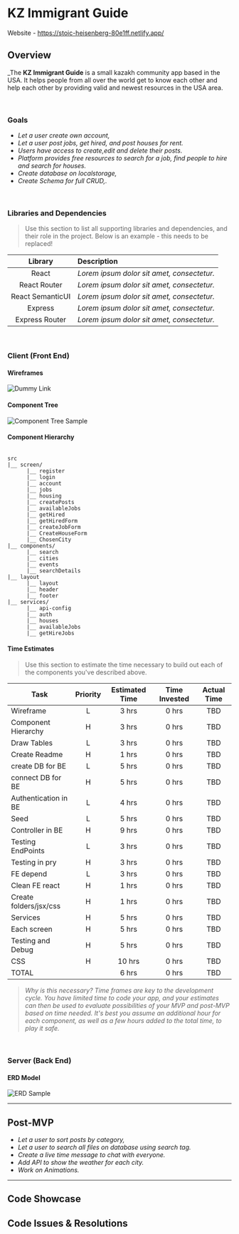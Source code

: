 # KZ Immigrant Guide<!-- omit in toc -->
Website - https://stoic-heisenberg-80e1ff.netlify.app/

## Overview

_The **KZ Immigrant Guide**  is a small kazakh community app based in the USA. It helps people from all over the world get to know each other and help each other by providing valid and newest resources in the USA area.  
 

<br>

### Goals

- _Let a user create own account,_
- _Let a user post jobs, get hired, and post houses for rent._
- _Users have access to create,edit and delete their posts._
- _Platform provides free resources to search for a job, find people to hire and search for houses._
- _Create database on localstorage,_
- _Create Schema for full CRUD,._

<br>

### Libraries and Dependencies

> Use this section to list all supporting libraries and dependencies, and their role in the project. Below is an example - this needs to be replaced!

|     Library      | Description                                |
| :--------------: | :----------------------------------------- |
|      React       | _Lorem ipsum dolor sit amet, consectetur._ |
|   React Router   | _Lorem ipsum dolor sit amet, consectetur._ |
| React SemanticUI | _Lorem ipsum dolor sit amet, consectetur._ |
|     Express      | _Lorem ipsum dolor sit amet, consectetur._ |
|  Express Router  | _Lorem ipsum dolor sit amet, consectetur._ |

<br>

### Client (Front End)

#### Wireframes

![Dummy Link](https://github.com/leeuwork/KZImmigrantGuide/blob/main/KZ%20wireframe.png?raw=true)

#### Component Tree

![Component Tree Sample](https://github.com/leeuwork/KZImmigrantGuide/blob/main/KZ%20hierarchy.png?raw=true)

#### Component Hierarchy

``` structure

src
|__ screen/
      |__ register
      |__ login
      |__ account
      |__ jobs
      |__ housing
      |__ createPosts
      |__ availableJobs
      |__ getHired
      |__ getHiredForm
      |__ createJobForm
      |__ CreateHouseForm
      |__ ChosenCity
|__ components/
      |__ search
      |__ cities
      |__ events
      |__ searchDetails
|__ layout
      |__ layout
      |__ header
      |__ footer
|__ services/
      |__ api-config
      |__ auth
      |__ houses
      |__ availableJobs
      |__ getHireJobs

```

#### Time Estimates

> Use this section to estimate the time necessary to build out each of the components you've described above.

| Task                | Priority | Estimated Time | Time Invested | Actual Time |
| ------------------- | :------: | :------------: | :-----------: | :---------: |
| Wireframe           |    L     |     3 hrs      |     0 hrs     |    TBD      |
| Component Hierarchy |    H     |     3 hrs      |     0 hrs     |     TBD     |
| Draw Tables         |    L     |     3 hrs      |     0 hrs     |    TBD      |
| Create Readme       |    H     |     1 hrs      |     0 hrs     |     TBD     |
| create DB for BE    |    L     |     5 hrs      |     0 hrs     |    TBD      |
| connect DB for BE   |    H     |     5 hrs      |     0 hrs     |     TBD     |
| Authentication in BE|    L     |     4 hrs      |     0 hrs     |    TBD      |
| Seed                |    L     |     5 hrs      |     0 hrs     |    TBD      |
| Controller in BE    |    H     |     9 hrs      |     0 hrs     |     TBD     |
| Testing EndPoints   |    L     |     3 hrs      |     0 hrs     |    TBD      |
| Testing in pry      |    H     |     3 hrs      |     0 hrs     |     TBD     |
| FE depend           |    L     |     3 hrs      |     0 hrs     |    TBD      |
| Clean FE react      |    H     |     1 hrs      |     0 hrs     |     TBD     |
| Create folders/jsx/css|    H     |     1 hrs      |     0 hrs     |     TBD     |
| Services            |    H     |     5 hrs      |     0 hrs     |     TBD     |
| Each screen         |    H     |     5 hrs      |     0 hrs     |     TBD     |
| Testing and Debug   |    H     |     5 hrs      |     0 hrs     |     TBD     |
| CSS                 |    H     |     10 hrs     |     0 hrs    |     TBD    |
| TOTAL               |          |     6 hrs      |     0 hrs     |     TBD     |

> _Why is this necessary? Time frames are key to the development cycle. You have limited time to code your app, and your estimates can then be used to evaluate possibilities of your MVP and post-MVP based on time needed. It's best you assume an additional hour for each component, as well as a few hours added to the total time, to play it safe._

<br>

### Server (Back End)

#### ERD Model


![ERD Sample](https://github.com/leeuwork/KZImmigrantGuide/blob/main/KZ%20table.png?raw=true)
<br>

***

## Post-MVP

- _Let a user to sort posts by category,_
- _Let a user to search all files on database using search tag._
- _Create a live time message to chat with everyone._
- _Add API to show the weather for each city._
- _Work on Animations._

***

## Code Showcase


## Code Issues & Resolutions

